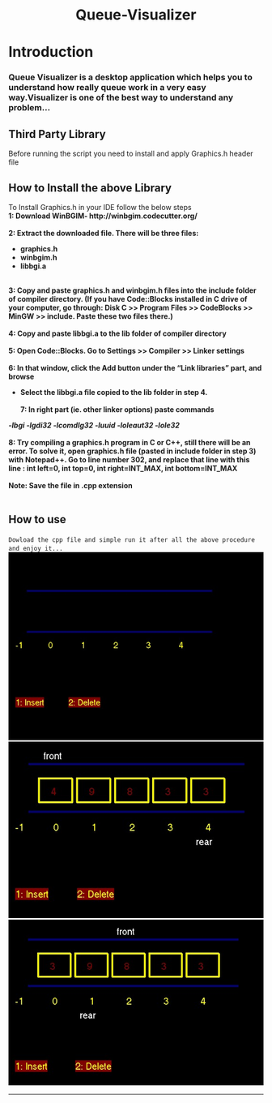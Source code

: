<h1 align="center">Queue-Visualizer</h1>
<h1>Introduction</h1>
<h3>Queue Visualizer is a desktop application which helps you to understand how really queue work in a very easy way.Visualizer is one of the best way to understand any problem...</h3>
<h2> Third Party Library</h2>
Before running the script you need to install and apply Graphics.h header file
<h2>How to Install the above Library</h2>
To Install Graphics.h in your IDE follow the below steps<br>
<strong>1: Download WinBGIM- http://winbgim.codecutter.org/ <br><br>
2: Extract the downloaded file. There will be three files:

* graphics.h
* winbgim.h
* libbgi.a <br><br>

3: Copy and paste graphics.h and winbgim.h files into the include folder of compiler directory. (If you have Code::Blocks installed in C drive of your computer, go through: Disk C >> Program Files >> CodeBlocks >> MinGW >> include. Paste these two files there.)<br><br>
4: Copy and paste libbgi.a to the lib folder of compiler directory<br><br>
5: Open Code::Blocks. Go to Settings >> Compiler >> Linker settings<br><br>
6: In that window, click the Add button under the “Link libraries” part, and browse
 *   Select the libbgi.a file copied to the lib folder in step 4. <br><br>
7: In right part (ie. other linker options) paste commands

<i>-lbgi -lgdi32 -lcomdlg32 -luuid -loleaut32 -lole32</i><br><br>
8: Try compiling a graphics.h program in C or C++, still there will be an error. To solve it, open graphics.h file (pasted in include folder in step 3) with Notepad++. Go to line number 302, and replace that line with this line : int left=0, int top=0, int right=INT_MAX, int bottom=INT_MAX<br><br>
Note: Save the file in .cpp extension
</strong><br><br>
<h2>How to use</h2>
<code>Dowload the cpp file and simple run it after all the above procedure and enjoy it...</code>
<img src="https://github.com/UG-SEP/Queue-Visualizer/blob/UG/screenshots/1.jpg" alt="image" title="queue"/>
<img src="https://github.com/UG-SEP/Queue-Visualizer/blob/UG/screenshots/2.jpg" alt="image" title="queue"/>
<img src="https://github.com/UG-SEP/Queue-Visualizer/blob/UG/screenshots/3.jpg" alt="image" title="queue"/>
<hr/>
